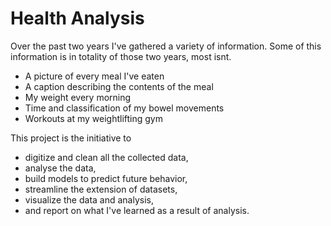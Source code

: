 # Health Analysis

Over the past two years I've gathered a variety of information.  Some of this information is in totality of those two years, most isnt.
* A picture of every meal I've eaten
* A caption describing the contents of the meal
* My weight every morning
* Time and classification of my bowel movements
* Workouts at my weightlifting gym

This project is the initiative to
* digitize and clean all the collected data,
* analyse the data,
* build models to predict future behavior,
* streamline the extension of datasets,
* visualize the data and analysis,
* and report on what I've learned as a result of analysis.


